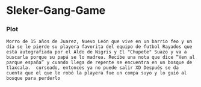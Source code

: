 # Sleker-Gang-Game

### Plot
`Morro de 15 años de Juarez, Nuevo León que vive en un barrio feo y un día se le pierde su playera favorita del equipo de futbol Rayados que está autografiada por el Aldo de Nigris y El "Chupete" Suazo y va a buscarla porque su papá se lo madrea. Recibe una nota que dice “Ven al parque españa” y cuando llega de repente se encuentra en un bosque de tlaxcala.  curseado, entonces ya no puede salir XD
Después se da cuenta que el que le robó la playera fue un compa suyo y lo guió al bosque para perderlo 
`

